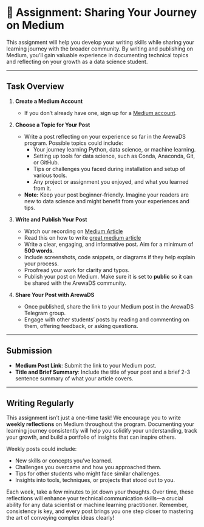 # 📝 Assignment: Sharing Your Journey on Medium
 
This assignment will help you develop your writing skills while sharing your learning journey with the broader community. By writing and publishing on Medium, you’ll gain valuable experience in documenting technical topics and reflecting on your growth as a data science student.

---

## Task Overview

1. **Create a Medium Account**
   - If you don’t already have one, sign up for a [Medium account](https://medium.com/).

2. **Choose a Topic for Your Post**
   - Write a post reflecting on your experience so far in the ArewaDS program. Possible topics could include:
     - Your journey learning Python, data science, or machine learning.
     - Setting up tools for data science, such as Conda, Anaconda, Git, or GitHub.
     - Tips or challenges you faced during installation and setup of various tools.
     - Any project or assignment you enjoyed, and what you learned from it.
   - **Note:** Keep your post beginner-friendly. Imagine your readers are new to data science and might benefit from your experiences and tips.

3. **Write and Publish Your Post**
   
   - Watch our recording on [Medium Article](https://www.youtube.com/watch?v=Gt2D2eNWpxI)
   - Read this on how to write [great medium article](https://medium.com/@shmuhammadd/how-to-write-a-great-medium-article-f26065b98dcd)
   - Write a clear, engaging, and informative post. Aim for a minimum of **500 words**.
   - Include screenshots, code snippets, or diagrams if they help explain your process.
   - Proofread your work for clarity and typos.
   - Publish your post on Medium. Make sure it is set to **public** so it can be shared with the ArewaDS community.

5. **Share Your Post with ArewaDS**
   - Once published, share the link to your Medium post in the ArewaDS Telegram group.
   - Engage with other students’ posts by reading and commenting on them, offering feedback, or asking questions.

---

## Submission

- **Medium Post Link**: Submit the link to your Medium post.
- **Title and Brief Summary**: Include the title of your post and a brief 2-3 sentence summary of what your article covers.

---

## Writing Regularly

This assignment isn’t just a one-time task! We encourage you to write **weekly reflections** on Medium throughout the program. Documenting your learning journey consistently will help you solidify your understanding, track your growth, and build a portfolio of insights that can inspire others.

Weekly posts could include:
- New skills or concepts you’ve learned.
- Challenges you overcame and how you approached them.
- Tips for other students who might face similar challenges.
- Insights into tools, techniques, or projects that stood out to you.

Each week, take a few minutes to jot down your thoughts. Over time, these reflections will enhance your technical communication skills—a crucial ability for any data scientist or machine learning practitioner. Remember, consistency is key, and every post brings you one step closer to mastering the art of conveying complex ideas clearly!
